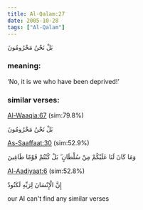```yaml
---
title: Al-Qalam:27
date: 2005-10-28
tags: ["Al-Qalam"]
---
```

بَلْ نَحْنُ مَحْرُومُونَ
### meaning: 
‘No, it is we who have been deprived!’
### similar verses: 

[Al-Waaqia:67](/56/67) (sim:79.8%)

بَلْ نَحْنُ مَحْرُومُونَ

[As-Saaffaat:30](/37/30) (sim:52.9%)

وَمَا كَانَ لَنَا عَلَيْكُمْ مِنْ سُلْطَانٍ ۖ بَلْ كُنْتُمْ قَوْمًا طَاغِينَ

[Al-Aadiyaat:6](/100/6) (sim:52.8%)

إِنَّ الْإِنْسَانَ لِرَبِّهِ لَكَنُودٌ

our AI can't find any similar verses


